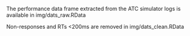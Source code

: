 
The performance data frame extracted from the ATC simulator logs
 is available in img/dats_raw.RData

Non-responses and RTs <200ms are removed in 
                 img/dats_clean.RData